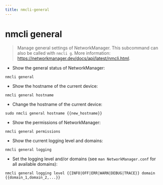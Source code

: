 ```yaml
---
title: nmcli-general
---
```

# nmcli general

> Manage general settings of NetworkManager.
> This subcommand can also be called with `nmcli g`.
> More information: <https://networkmanager.dev/docs/api/latest/nmcli.html>.

- Show the general status of NetworkManager:

`nmcli general`

- Show the hostname of the current device:

`nmcli general hostname`

- Change the hostname of the current device:

`sudo nmcli general hostname {{new_hostname}}`

- Show the permissions of NetworkManager:

`nmcli general permissions`

- Show the current logging level and domains:

`nmcli general logging`

- Set the logging level and/or domains (see `man NetworkManager.conf` for all available domains):

`nmcli general logging level {{INFO|OFF|ERR|WARN|DEBUG|TRACE}} domain {{domain_1,domain_2,...}}`
